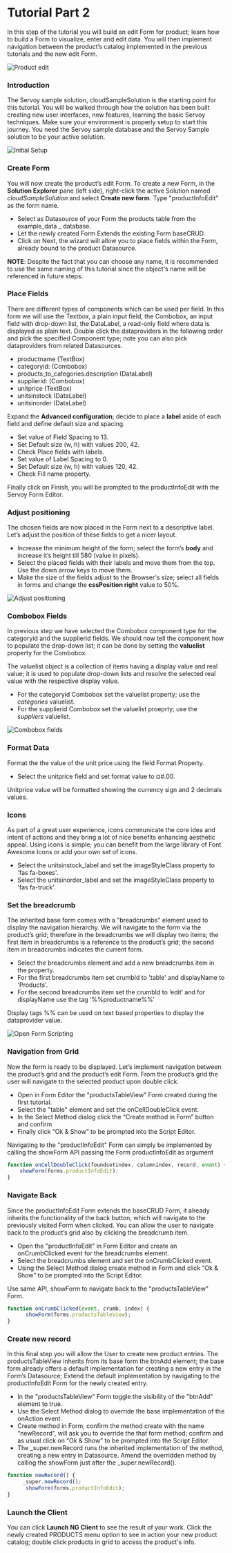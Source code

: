 # Tutorial Part 2

In this step of the tutorial you will build an edit Form for product; learn how to build a Form to visualize, enter and edit data. You will then implement navigation between the product’s catalog implemented in the previous tutorials and the new edit Form.

![Product edit](../../../../extensions/solutions/svySampleSolution/images/gif1.gif)

### Introduction

The Servoy sample solution, cloudSampleSolution is the starting point for this tutorial. You will be walked through how the solution has been built creating new user interfaces, new features, learning the basic Servoy techniques. Make sure your environment is properly setup to start this journey. You need the Servoy sample database and the Servoy Sample solution to be your active solution.

![Initial Setup](../../../../extensions/solutions/svySampleSolution/images/2020-01-17\_1412.png)

### Create Form

You will now create the product’s edit Form. To create a new Form, in the **Solution Explorer** pane (left side), right-click the active Solution named _cloudSampleSolution_ and select **Create new form**. Type "productInfoEdit" as the form name.

* Select as Datasource of your Form the products table from the example\_data \_ database.
* Let the newly created Form Extends the existing Form baseCRUD.
* Click on Next, the wizard will allow you to place fields within the Form, already bound to the product Datasource.

**NOTE**: Despite the fact that you can choose any name, it is recommended to use the same naming of this tutorial since the object's name will be referenced in future steps.

### Place Fields

There are different types of components which can be used per field. In this form we will use the Textbox, a plain input field, the Combobox, an input field with drop-down list, the DataLabel, a read-only field where data is displayed as plain text. Double click the dataproviders in the following order and pick the specified Component type; note you can also pick dataproviders from related Datasources.

* productname (TextBox)
* categoryid: (Combobox)
* products\_to\_categories.description (DataLabel)
* supplierid: (Combobox)
* unitprice (TextBox)
* unitsinstock (DataLabel)
* unitsinorder (DataLabel)

Expand the **Advanced configuration**; decide to place a **label** aside of each field and define default size and spacing.

* Set value of Field Spacing to 13.
* Set Default size (w, h) with values 200, 42.
* Check Place fields with labels.
* Set value of Label Spacing to 0.
* Set Default size (w, h) with values 120, 42.
* Check Fill name property.

Finally click on Finish, you will be prompted to the productInfoEdit with the Servoy Form Editor.

### Adjust positioning

The chosen fields are now placed in the Form next to a descriptive label. Let’s adjust the position of these fields to get a nicer layout.

* Increase the minimum height of the form; select the form’s **body** and increase it’s height till 580 (value in pixels).
* Select the placed fields with their labels and move them from the top. Use the down arrow keys to move them.
* Make the size of the fields adjust to the Browser's size; select all fields in forms and change the **cssPosition right** value to 50%.

![Adjust positioning](../../../../extensions/solutions/svySampleSolution/images/gif4.gif)

### Combobox Fields

In previous step we have selected the Combobox component type for the categoryid and the supplierid fields. We should now tell the component how to populate the drop-down list; it can be done by setting the **valuelist** property for the Combobox.

The valuelist object is a collection of items having a display value and real value; it is used to populate drop-down lists and resolve the selected real value with the respective display value.

* For the categoryid Combobox set the valuelist property; use the _categories_ valuelist.
* For the supplierid Combobox set the valuelist proeprty; use the _suppliers_ valuelist.

![Combobox fields](../../../../extensions/solutions/svySampleSolution/images/gif5.gif)

### Format Data

Format the the value of the unit price using the field Format Property.

* Select the unitprice field and set format value to ¤#.00.

Unitprice value will be formatted showing the currency sign and 2 decimals values.

### Icons

As part of a great user experience, icons communicate the core idea and intent of actions and they bring a lot of nice benefits enhancing aesthetic appeal. Using icons is simple; you can benefit from the large library of Font Awesome Icons or add your own set of icons.

* Select the unitsinstock\_label and set the imageStyleClass property to 'fas fa-boxes'.
* Select the unitsinorder\_label and set the imageStyleClass property to 'fas fa-truck'.

### Set the breadcrumb

The inherited base form comes with a "breadcrumbs" element used to display the navigation hierarchy. We will navigate to the form via the product’s grid; therefore in the breadcrumbs we will display two items; the first item in breadcrumbs is a reference to the product’s grid; the second item in breadcrumbs indicates the current form.

* Select the breadcrumbs element and add a new breadcrumbs item in the property.
* For the first breadcrumbs item set crumbId to 'table' and displayName to 'Products'.
* For the second breadcrumbs item set the crumbId to ‘edit’ and for displayName use the tag ‘%%productname%%’

Display tags %% can be used on text based properties to display the dataprovider value.

![Open Form Scripting](../../../../extensions/solutions/svySampleSolution/images/gif8.gif)

### Navigation from Grid

Now the form is ready to be displayed. Let’s implement navigation between the product’s grid and the product’s edit Form. From the product’s grid the user will navigate to the selected product upon double click.

* Open in Form Editor the "productsTableView" Form created during the first tutorial.
* Select the "table" element and set the onCellDoubleClick event.
* In the Select Method dialog click the “Create method in Form” button and confirm
* Finally click “Ok & Show” to be prompted into the Script Editor.

Navigating to the "productInfoEdit" Form can simply be implemented by calling the showForm API passing the Form productInfoEdit as argument

```javascript
function onCellDoubleClick(foundsetindex, columnindex, record, event) {
    showForm(forms.productInfoEdit);
}
```

### Navigate Back

Since the productInfoEdit Form extends the baseCRUD Form, it already inherits the functionality of the back button, which will navigate to the previously visited Form when clicked. You can allow the user to navigate back to the product’s grid also by clicking the breadcrumb item.

* Open the "productInfoEdit" in Form Editor and create an onCrumbClicked event for the breadcrumbs element.
* Select the breadcrumbs element and set the onCrumbClicked event.
* Using the Select Method dialog create method in Form and click “Ok & Show” to be prompted into the Script Editor.

Use same API, showForm to navigate back to the "productsTableView" Form.

```javascript
function onCrumbClicked(event, crumb, index) {
      showForm(forms.productsTableView);
}
```

### Create new record

In this final step you will allow the User to create new product entries. The productsTableView inherits from its base form the btnAdd element; the base form already offers a default implementation for creating a new entry in the Form’s Datasource; Extend the default implementation by navigating to the productInfoEdit Form for the newly created entry.

* In the "productsTableView" Form toggle the visibility of the "btnAdd" element to true.
* Use the Select Method dialog to override the base implementation of the onAction event.
* Create method in Form, confirm the method create with the name “newRecord”, will ask you to override the that form method; confirm and as usual click on “Ok & Show” to be prompted into the Script Editor.
* The \_super.newRecord runs the inherited implementation of the method, creating a new entry in Datasource. Amend the overridden method by calling the showForm just after the \_super.newRecord().

```javascript
function newRecord() {
     _super.newRecord();
      showForm(forms.productInfoEdit);
}
```

### Launch the Client

You can click **Launch NG Client** to see the result of your work. Click the newly created PRODUCTS menu option to see in action your new product catalog; double click products in grid to access the product's info.
